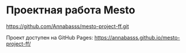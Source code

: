 # Проектная работа Mesto

https://github.com/Annabasss/mesto-project-ff.git

Проект доступен на GitHub Pages: https://annabasss.github.io/mesto-project-ff/

